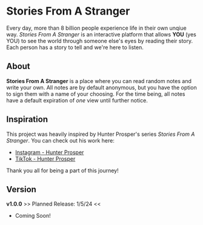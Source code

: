 # Stories From A Stranger

Every day, more than 8 billion people experience life in their own unqiue way. _Stories From A Stranger_ is an interactive platform that allows **YOU** (yes YOU) to see the world through someone else's eyes by reading their story. Each person has a story to tell and we're here to listen.

## About

**Stories From A Stranger** is a place where you can read random notes and write your own. All notes are by default anonymous, but you have the option to sign them with a name of your choosing. For the time being, all notes have a default expiration of _one_ view until further notice.

## Inspiration

This project was heavily inspired by Hunter Prosper's series _Stories From A Stranger_. You can check out his work here:
-  [Instagram - Hunter Prosper](https://www.instagram.com/hunter_prosper/?hl=en)
-  [TikTok - Hunter Prosper](https://www.tiktok.com/@hunterprosper?lang=en)

Thank you all for being a part of this journey!

## Version 

**v1.0.0** >> Planned Release: 1/5/24 <<
- Coming Soon!

